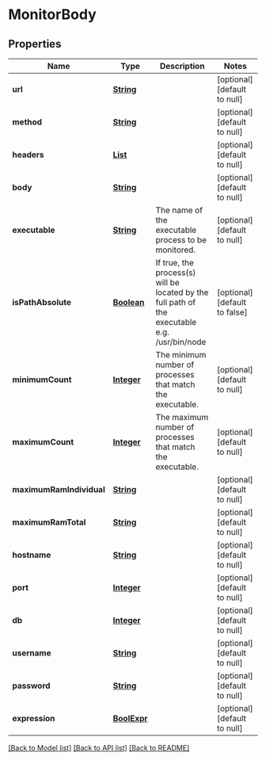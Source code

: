 # MonitorBody
## Properties

Name | Type | Description | Notes
------------ | ------------- | ------------- | -------------
**url** | [**String**](string.md) |  | [optional] [default to null]
**method** | [**String**](string.md) |  | [optional] [default to null]
**headers** | [**List**](HttpHeader.md) |  | [optional] [default to null]
**body** | [**String**](string.md) |  | [optional] [default to null]
**executable** | [**String**](string.md) | The name of the executable process to be monitored. | [optional] [default to null]
**isPathAbsolute** | [**Boolean**](boolean.md) | If true, the process(s) will be located by the full path of the executable e.g. /usr/bin/node | [optional] [default to false]
**minimumCount** | [**Integer**](integer.md) | The minimum number of processes that match the executable. | [optional] [default to null]
**maximumCount** | [**Integer**](integer.md) | The maximum number of processes that match the executable.  | [optional] [default to null]
**maximumRamIndividual** | [**String**](string.md) |  | [optional] [default to null]
**maximumRamTotal** | [**String**](string.md) |  | [optional] [default to null]
**hostname** | [**String**](string.md) |  | [optional] [default to null]
**port** | [**Integer**](integer.md) |  | [optional] [default to null]
**db** | [**Integer**](integer.md) |  | [optional] [default to null]
**username** | [**String**](string.md) |  | [optional] [default to null]
**password** | [**String**](string.md) |  | [optional] [default to null]
**expression** | [**BoolExpr**](BoolExpr.md) |  | [optional] [default to null]

[[Back to Model list]](../README.md#documentation-for-models) [[Back to API list]](../README.md#documentation-for-api-endpoints) [[Back to README]](../README.md)


